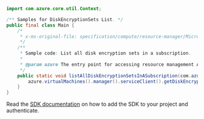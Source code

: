 ```java
import com.azure.core.util.Context;

/** Samples for DiskEncryptionSets List. */
public final class Main {
    /*
     * x-ms-original-file: specification/compute/resource-manager/Microsoft.Compute/stable/2021-04-01/examples/ListDiskEncryptionSetsInASubscription.json
     */
    /**
     * Sample code: List all disk encryption sets in a subscription.
     *
     * @param azure The entry point for accessing resource management APIs in Azure.
     */
    public static void listAllDiskEncryptionSetsInASubscription(com.azure.resourcemanager.AzureResourceManager azure) {
        azure.virtualMachines().manager().serviceClient().getDiskEncryptionSets().list(Context.NONE);
    }
}
```

Read the [SDK documentation](https://github.com/Azure/azure-sdk-for-java/blob/azure-resourcemanager_2.10.0/sdk/resourcemanager/azure-resourcemanager/README.md) on how to add the SDK to your project and authenticate.
